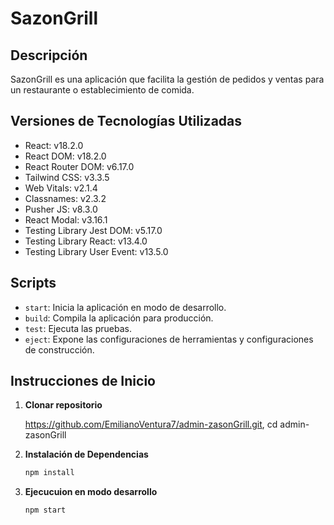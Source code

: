# SazonGrill

## Descripción

SazonGrill es una aplicación que facilita la gestión de pedidos y ventas para un restaurante o establecimiento de comida.

## Versiones de Tecnologías Utilizadas

- React: v18.2.0
- React DOM: v18.2.0
- React Router DOM: v6.17.0
- Tailwind CSS: v3.3.5
- Web Vitals: v2.1.4
- Classnames: v2.3.2
- Pusher JS: v8.3.0
- React Modal: v3.16.1
- Testing Library Jest DOM: v5.17.0
- Testing Library React: v13.4.0
- Testing Library User Event: v13.5.0

## Scripts

- `start`: Inicia la aplicación en modo de desarrollo.
- `build`: Compila la aplicación para producción.
- `test`: Ejecuta las pruebas.
- `eject`: Expone las configuraciones de herramientas y configuraciones de construcción.

## Instrucciones de Inicio

1. **Clonar repositorio**
 
   https://github.com/EmilianoVentura7/admin-zasonGrill.git, cd admin-zasonGrill

2. **Instalación de Dependencias**

   ```bash
   npm install

3. **Ejecucuion en modo desarrollo**

   ```bash
   npm start
   
